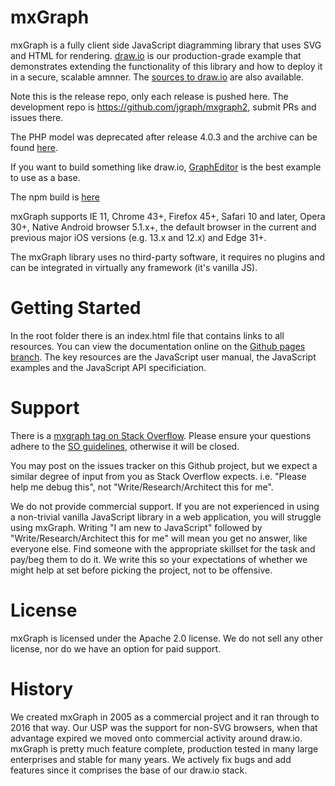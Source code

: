 mxGraph
=======

mxGraph is a fully client side JavaScript diagramming library that uses SVG and HTML for rendering. [draw.io](https://www.draw.io) is our production-grade example that demonstrates extending the functionality of this library and how to deploy it in a secure, scalable amnner. The [sources to draw.io](https://github.com/jgraph/draw.io) are also available.

Note this is the release repo, only each release is pushed here. The development repo is https://github.com/jgraph/mxgraph2,  submit PRs and issues there.

The PHP model was deprecated after release 4.0.3 and the archive can be found [here](https://github.com/jgraph/mxgraph-php).

If you want to build something like draw.io, [GraphEditor](https://jgraph.github.io/mxgraph/javascript/examples/grapheditor/www/index.html) is the best example to use as a base.

The npm build is [here](https://www.npmjs.com/package/mxgraph)

mxGraph supports IE 11, Chrome 43+, Firefox 45+, Safari 10 and later, Opera 30+, Native Android browser 5.1.x+, the default browser in the current and previous major iOS versions (e.g. 13.x and 12.x) and Edge 31+.

The mxGraph library uses no third-party software, it requires no plugins and can be integrated in virtually any framework (it's vanilla JS).

Getting Started
===============

In the root folder there is an index.html file that contains links to all resources. You can view the documentation online on the [Github pages branch](https://jgraph.github.io/mxgraph/). The key resources are the JavaScript user manual, the JavaScript examples and the JavaScript API specificiation.

Support
=======

There is a [mxgraph tag on Stack Overflow](http://stackoverflow.com/questions/tagged/mxgraph). Please ensure your questions adhere to the [SO guidelines](http://stackoverflow.com/help/on-topic), otherwise it will be closed.

You may post on the issues tracker on this Github project, but we expect a similar degree of input from you as Stack Overflow expects. i.e. "Please help me debug this", not "Write/Research/Architect this for me".

We do not provide commercial support. If you are not experienced in using a non-trivial vanilla JavaScript library in a web application, you will struggle using mxGraph. Writing "I am new to JavaScript" followed by "Write/Research/Architect this for me" will mean you get no answer, like everyone else. Find someone with the appropriate skillset for the task and pay/beg them to do it. We write this so your expectations of whether we might help at set before picking the project, not to be offensive.

License
=======

mxGraph is licensed under the Apache 2.0 license. We do not sell any other license, nor do we have an option for paid support.

History
=======

We created mxGraph in 2005 as a commercial project and it ran through to 2016 that way. Our USP was the support for non-SVG browsers, when that advantage expired we moved onto commercial activity around draw.io. mxGraph is pretty much feature complete, production tested in many large enterprises and stable for many years. We actively fix bugs and add features since it comprises the base of our draw.io stack.
